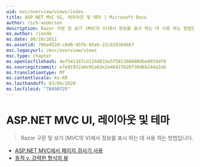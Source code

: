 ```yaml
---
uid: mvc/overview/views/index
title: ASP.NET MVC UI, 레이아웃 및 테마 | Microsoft Docs
author: rick-anderson
description: Razor 구문 및 보기 (MVC의 V)에서 정보를 표시 하는 데 사용 하는 방법입니다.
ms.author: riande
ms.date: 08/10/2011
ms.assetid: 786e452d-c0d6-45fb-85eb-22c820304667
msc.legacyurl: /mvc/overview/views
msc.type: chapter
ms.openlocfilehash: 4ef541347cd129d833e5f581366600dbe0934df0
ms.sourcegitcommit: e7e91932a6e91a63e2e46417626f39d6b244a3ab
ms.translationtype: MT
ms.contentlocale: ko-KR
ms.lasthandoff: 03/06/2020
ms.locfileid: "78450725"
---
```

# <a name="aspnet-mvc-ui-layouts-and-themes"></a>ASP.NET MVC UI, 레이아웃 및 테마

> Razor 구문 및 보기 (MVC의 V)에서 정보를 표시 하는 데 사용 하는 방법입니다.

- [ASP.NET MVC에서 페이지 검사기 사용](using-page-inspector-in-aspnet-mvc.md)
- [동적 v. 강력한 형식의 뷰](dynamic-v-strongly-typed-views.md)
